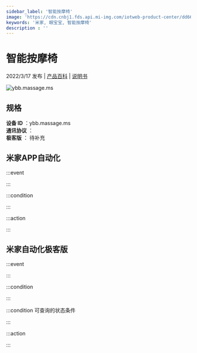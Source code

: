 ```yaml
---
sidebar_label: '智能按摩椅'
image: 'https://cdn.cnbj1.fds.api.mi-img.com/iotweb-product-center/dd6623c66f8eac6aae1f39529a69fcd2_1640257200351.png?GalaxyAccessKeyId=AKVGLQWBOVIRQ3XLEW&Expires=9223372036854775807&Signature=OkWh7bFQ+32SoQFkevnOqHB3+hE='
keywords: '米家, 眼宝宝, 智能按摩椅'
description : ''
---
```

# 智能按摩椅

2022/3/17 发布 | [产品百科](https://home.mi.com/webapp/content/baike/product/index.html?model=ybb.massage.ms/) | [说明书](https://home.mi.com/views/introduction.html?model=ybb.massage.ms&region=cn)

![ybb.massage.ms](https://cdn.cnbj1.fds.api.mi-img.com/iotweb-product-center/dd6623c66f8eac6aae1f39529a69fcd2_1640257200351.png?GalaxyAccessKeyId=AKVGLQWBOVIRQ3XLEW&Expires=9223372036854775807&Signature=OkWh7bFQ+32SoQFkevnOqHB3+hE=)

## 规格  
> 
**设备 ID** ：ybb.massage.ms  
**通讯协议** ：  
**极客版**  ： 待补充 


## 米家APP自动化  

:::event  

:::

:::condition  

:::

:::action   

:::

## 米家自动化极客版  

:::event  

:::

:::condition  

:::

:::condition 可查询的状态条件  

:::

:::action  

:::

        
